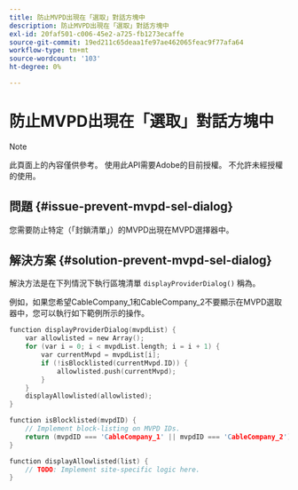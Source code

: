 ```yaml
---
title: 防止MVPD出現在「選取」對話方塊中
description: 防止MVPD出現在「選取」對話方塊中
exl-id: 20faf501-c006-45e2-a725-fb1273ecaffe
source-git-commit: 19ed211c65deaa1fe97ae462065feac9f77afa64
workflow-type: tm+mt
source-wordcount: '103'
ht-degree: 0%

---
```


# 防止MVPD出現在「選取」對話方塊中

>[!NOTE]
>
>此頁面上的內容僅供參考。 使用此API需要Adobe的目前授權。 不允許未經授權的使用。

## 問題 {#issue-prevent-mvpd-sel-dialog}

您需要防止特定（「封鎖清單」）的MVPD出現在MVPD選擇器中。


## 解決方案 {#solution-prevent-mvpd-sel-dialog}

解決方法是在下列情況下執行區塊清單 `displayProviderDialog()` 稱為。

例如，如果您希望CableCompany_1和CableCompany_2不要顯示在MVPD選取器中，您可以執行如下範例所示的操作。

```C
function displayProviderDialog(mvpdList) {
    var allowlisted = new Array();
    for (var i = 0; i < mvpdList.length; i = i + 1) {
        var currentMvpd = mvpdList[i];
        if (!isBlocklisted(currentMvpd.ID)) {
            allowlisted.push(currentMvpd);
        }
    }
    displayAllowlisted(allowlisted);
}

function isBlocklisted(mvpdID) {
    // Implement block-listing on MVPD IDs.
    return (mvpdID === 'CableCompany_1' || mvpdID === 'CableCompany_2');
}

function displayAllowlisted(list) {
    // TODO: Implement site-specific logic here.
} 
```

<!--
**Related Information**

* [Allow MVPDs in the Selection Dialog](/help/authentication/allow-mvpd-selectn-dialog.md)
* **Code samples**
* [Programmer integration guide](/help/authentication/programmer-integration-guide-overview.md)
-->
